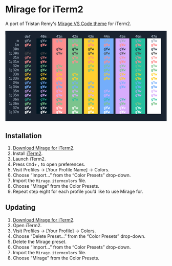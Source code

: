 # Mirage for iTerm2

A port of Tristan Remy's [Mirage VS Code theme](https://github.com/tristanremy/mirage) for iTerm2.

![iTerm mirage colours](mirage.png)

## Installation

1. [Download Mirage for iTerm2](https://github.com/gomah/mirage-iterm/archive/master.zip).
2. Install [iTerm2](https://www.iterm2.com/).
3. Launch iTerm2.
4. Press <kbd>Cmd</kbd>+<kbd>,</kbd> to open preferences.
5. Visit Profiles → [Your Profile Name] → Colors.
6. Choose “Import…” from the “Color Presets” drop-down.
7. Import the `Mirage.itermcolors` file.
8. Choose “Mirage” from the Color Presets.
9. Repeat step eight for each profile you’d like to use Mirage for.

## Updating

1. [Download Mirage for iTerm2](https://github.com/gomah/mirage-iterm/archive/master.zip).
2. Open iTerm2. 
3. Visit Profiles → [Your Profile] → Colors.
4. Choose “Delete Preset…” from the “Color Presets” drop-down.
5. Delete the Mirage preset.
6. Choose “Import…” from the “Color Presets” drop-down.
7. Import the `Mirage.itermcolors` file.
8. Choose “Mirage” from the Color Presets. 
